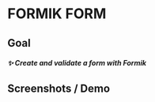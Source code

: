 # FORMIK FORM

## Goal
##### ✨ Create and validate a form with Formik

## Screenshots / Demo







